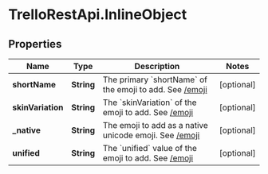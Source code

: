 # TrelloRestApi.InlineObject

## Properties

Name | Type | Description | Notes
------------ | ------------- | ------------- | -------------
**shortName** | **String** | The primary &#x60;shortName&#x60; of the emoji to add. See [/emoji](#emoji) | [optional] 
**skinVariation** | **String** | The &#x60;skinVariation&#x60; of the emoji to add. See [/emoji](#emoji) | [optional] 
**_native** | **String** | The emoji to add as a native unicode emoji. See [/emoji](#emoji) | [optional] 
**unified** | **String** | The &#x60;unified&#x60; value of the emoji to add. See [/emoji](#emoji) | [optional] 


